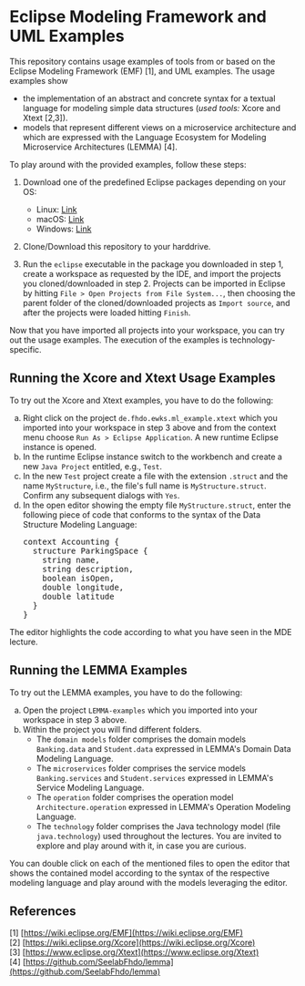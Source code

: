 # Eclipse Modeling Framework and UML Examples

This repository contains usage examples of tools from or based on the Eclipse Modeling Framework (EMF) [1], and UML examples. The usage examples show

- the implementation of an abstract and concrete syntax for a textual language for modeling simple data structures (*used tools:* Xcore and Xtext [2,3]).
- models that represent different views on a microservice architecture and which are expressed with the Language Ecosystem for Modeling Microservice Architectures (LEMMA) [4].

To play around with the provided examples, follow these steps:

1. Download one of the predefined Eclipse packages depending on your OS:
   * Linux: [Link](https://www.ilias.fh-dortmund.de/ilias/goto_ilias-fhdo_file_822607_download.html)
   * macOS: [Link](https://www.ilias.fh-dortmund.de/ilias/goto_ilias-fhdo_file_822655_download.html)
   * Windows: [Link](https://www.ilias.fh-dortmund.de/ilias/goto_ilias-fhdo_file_822609_download.html)

2. Clone/Download this repository to your harddrive. 
3. Run the ``eclipse`` executable in the package you downloaded in step 1, create a workspace as requested by the IDE, and import the projects you cloned/downloaded in step 2. Projects can be imported in Eclipse by hitting ``File > Open Projects from File System...``, then choosing the parent folder of the cloned/downloaded projects as ``Import source``, and after the projects were loaded hitting ``Finish``.

Now that you have imported all projects into your workspace, you can try out the usage examples. The execution of the examples is technology-specific.

## Running the Xcore and Xtext Usage Examples

To try out the Xcore and Xtext examples, you have to do the following:
<ol type="a">
<li>
  Right click on the project <code>de.fhdo.ewks.ml_example.xtext</code> which you imported into your workspace in step 3 above and from the context menu choose <code>Run As > Eclipse Application</code>. A new runtime Eclipse instance is opened.
</li>

<li>
  In the runtime Eclipse instance switch to the workbench and create a new <code>Java Project</code> entitled, e.g., <code>Test</code>.
</li>

<li>
  In the new <code>Test</code> project create a file with the extension <code>.struct</code> and the name <code>MyStructure</code>, i.e., the file's full name is <code>MyStructure.struct</code>. Confirm any subsequent dialogs with <code>Yes</code>.
</li>

<li>
  In the open editor showing the empty file <code>MyStructure.struct</code>, enter the following piece of code that conforms to the syntax of the Data Structure Modeling Language:
<pre>
context Accounting {
  structure ParkingSpace {
    string name,
    string description,
    boolean isOpen,
    double longitude,
    double latitude
  }
}
</pre>
</ol>

The editor highlights the code according to what you have seen in the MDE lecture.

## Running the LEMMA Examples

To try out the LEMMA examples, you have to do the following:
<ol type="a">
<li>
  Open the project <code>LEMMA-examples</code> which you imported into your workspace in step 3 above.
</li>

<li>
  Within the project you will find different folders. 
  <ul>
    <li>The <code>domain models</code> folder comprises the domain models <code>Banking.data</code> and <code>Student.data</code> expressed in LEMMA's Domain Data Modeling Language.</li>
    <li>The <code>microservices</code> folder comprises the service models <code>Banking.services</code> and <code>Student.services</code> expressed in LEMMA's Service Modeling Language.</li>
    <li>The <code>operation</code> folder comprises the operation model <code>Architecture.operation</code> expressed in LEMMA's Operation Modeling Language.</li>
    <li>The <code>technology</code> folder comprises the Java technology model (file <code>java.technology</code>) used throughout the lectures. You are invited to explore and play around with it, in case you are curious.</li>
    </ol>
  You can double click on each of the mentioned files to open the editor that shows the contained model according to the syntax of the respective modeling language and play around with the models leveraging the editor.

## References
[1] [https://wiki.eclipse.org/EMF](https://wiki.eclipse.org/EMF)  
[2] [https://wiki.eclipse.org/Xcore](https://wiki.eclipse.org/Xcore)  
[3] [https://www.eclipse.org/Xtext](https://www.eclipse.org/Xtext)  
[4] [https://github.com/SeelabFhdo/lemma](https://github.com/SeelabFhdo/lemma)
